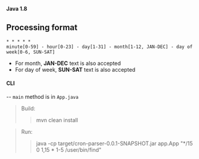 **Java 1.8**


## Processing format

	* * * * *
	minute[0-59] - hour[0-23] - day[1-31] - month[1-12, JAN-DEC] - day of week[0-6, SUN-SAT]


- For month, **JAN-DEC** text is also accepted
- For day of week, **SUN-SAT** text is also accepted



#### CLI

-- `main` method is in `App.java`

> Build:
>> mvn clean install

> Run:
>> java -cp target/cron-parser-0.0.1-SNAPSHOT.jar app.App "\*/15 0 1,15 \* 1-5 /user/bin/find"


